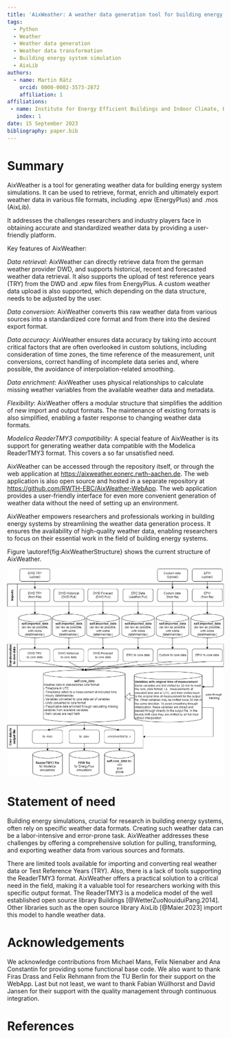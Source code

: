 ```yaml
---
title: 'AixWeather: A weather data generation tool for building energy system simulations. Pull, Transform, Export.'
tags:
  - Python
  - Weather
  - Weather data generation
  - Weather data transformation
  - Building energy system simulation
  - AixLib
authors:
  - name: Martin Rätz
    orcid: 0000-0002-3573-2872
    affiliation: 1
affiliations:
 - name: Institute for Energy Efficient Buildings and Indoor Climate, E.ON Energy Research Center, RWTH Aachen University, Germany
   index: 1
date: 15 September 2023
bibliography: paper.bib
---
```


# Summary

AixWeather is a tool for generating weather data for building energy system simulations. 
It can be used to retrieve, format, enrich and ultimately export weather data in various file formats, 
including .epw (EnergyPlus) and .mos (AixLib).

[//]: # (AixWeather is a weather data generation tool designed to simplify the process of retrieving, )
[//]: # (formatting, enriching and ultimately exporting weather data for building energy system simulations. )
It addresses the challenges researchers and industry players face in obtaining accurate and standardized weather 
data by providing a user-friendly platform.

Key features of AixWeather:

*Data retrieval*: AixWeather can directly retrieve data from the german weather provider DWD, and 
supports historical, recent and forecasted weather data retrieval. It also supports the upload 
of test reference years (TRY) from the DWD and .epw files from EnergyPlus. A custom weather data 
upload is also supported, which depending on the data structure, needs to be adjusted by the user.

*Data conversion*: AixWeather converts this raw weather data from various sources into a 
standardized 
core format and from there into the desired export format.

*Data accuracy*: AixWeather ensures data accuracy by taking into account critical factors that are 
often overlooked in custom solutions, including consideration of time zones, 
the time reference of the measurement, unit conversions, correct handling of incomplete data series 
and, where possible, the avoidance of interpolation-related smoothing.

*Data enrichment*: AixWeather uses physical relationships to calculate missing weather variables
from the available weather data and metadata.

*Flexibility*: AixWeather offers a modular structure that simplifies the addition of new import and
output formats. The maintenance of existing formats is also simplified, 
enabling a faster response to changing weather data formats.

*Modelica ReaderTMY3 compatibility*: A special feature of AixWeather is its support for generating 
weather data compatible with the Modelica ReaderTMY3 format. This covers a so far unsatisfied need.

AixWeather can be accessed through the repository itself, or through the web application at 
https://aixweather.eonerc.rwth-aachen.de.
The web application is also open source and hosted in a separate repository at 
https://github.com/RWTH-EBC/AixWeather-WebApp.
The web application provides a user-friendly interface
for even more convenient generation of weather data without the need of setting up an environment.

AixWeather empowers researchers and professionals working in building energy systems by streamlining 
the weather data generation process. It ensures the availability of high-quality weather data, 
enabling researchers to focus on their essential work in the field of building energy systems.

Figure \autoref{fig:AixWeatherStructure} shows the current structure of AixWeather.

![Structure of AixWeather.\label{fig:AixWeatherStructure}](Overview_WeatherTool.png)


# Statement of need

Building energy simulations, crucial for research in building energy systems, 
often rely on specific weather data formats. Creating such weather data can be a 
labor-intensive and error-prone task. AixWeather addresses these challenges by offering 
a comprehensive solution for pulling, transforming, and exporting weather data from various sources and formats.

There are limited tools available for importing and converting real weather data or Test Reference Years (TRY). 
Also, there is a lack of tools supporting the ReaderTMY3 format.
AixWeather offers a practical solution to a critical need in the field, making it a 
valuable tool for researchers working with this specific output format.
The ReaderTMY3 is a modelica model of the well established open source library Buildings
[@WetterZuoNouiduiPang.2014].
Other libraries such as the open source library AixLib [@Maier.2023] import this model
to handle weather data.

# Acknowledgements

We acknowledge contributions from Michael Mans, Felix Nienaber and Ana Constantin for providing 
some functional base code.
We also want to thank Firas Drass and Felix Rehmann from the TU Berlin for their support on the 
WebApp.
Last but not least, we want to thank Fabian Wüllhorst and David Jansen for their support with the 
quality management through continuous integration.

# References